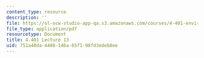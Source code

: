 ```yaml
---
content_type: resource
description: ''
file: https://ol-ocw-studio-app-qa.s3.amazonaws.com/courses/4-401-environmental-technologies-in-buildings-fall-2018/751a40da4408146a65f198fd3edeb8ee_MIT4_401F18_lec13.pdf
file_type: application/pdf
resourcetype: Document
title: 4.401 Lecture 13
uid: 751a40da-4408-146a-65f1-98fd3edeb8ee
---
```

